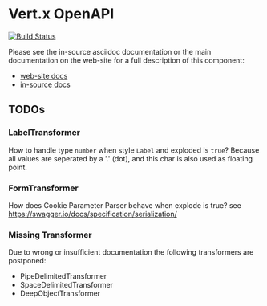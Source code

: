 # Vert.x OpenAPI

[![Build Status](https://github.com/eclipse-vertx/vertx-openapi/workflows/CI/badge.svg?branch=master)](https://github.com/eclipse-vertx/vertx-openapi/actions?query=workflow%3ACI)

Please see the in-source asciidoc documentation or the main documentation on the web-site for a full description
of this component:

* [web-site docs](https://vertx.io/docs/vertx-openapi/java/)
* [in-source docs](src/main/asciidoc/index.adoc)

## TODOs

### LabelTransformer

How to handle type `number` when style `Label` and exploded is `true`? Because all values are seperated by a '.' (dot), and this char is also used as floating point.

### FormTransformer

How does Cookie Parameter Parser behave when explode is true? see https://swagger.io/docs/specification/serialization/

### Missing Transformer

Due to wrong or insufficient documentation the following transformers are postponed:

- PipeDelimitedTransformer
- SpaceDelimitedTransformer
- DeepObjectTransformer







